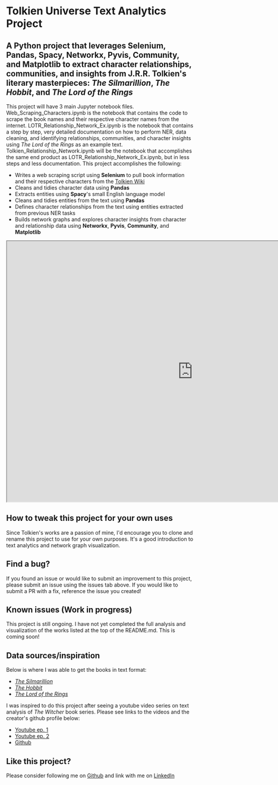 # Tolkien Universe Text Analytics Project

## A **Python** project that leverages Selenium, Pandas, Spacy, Networkx, Pyvis, Community, and Matplotlib to extract character relationships, communities, and insights from J.R.R. Tolkien's literary masterpieces: *The Silmarillion*, *The Hobbit*, and *The Lord of the Rings*
This project will have 3 main Jupyter notebook files. Web_Scraping_Characters.ipynb is the notebook that contains the code to scrape the book names and their respective character names from the internet. LOTR_Relationship_Network_Ex.ipynb is the notebook that contains a step by step, very detailed documentation on how to perform NER, data cleaning, and identifying relationships, communities, and character insights using *The Lord of the Rings* as an example text. Tolkien_Relationship_Network.ipynb will be the notebook that accomplishes the same end product as LOTR_Relationship_Network_Ex.ipynb, but in less steps and less documentation. This project accomplishes the following:
- Writes a web scraping script using **Selenium** to pull book information and their respective characters from the [Tolkien Wiki](https://lotr.fandom.com/wiki/Category:Characters)
- Cleans and tidies character data using **Pandas**
- Extracts entities using **Spacy**'s small English language model
- Cleans and tidies entities from the text using **Pandas**
- Defines character relationships from the text using entities extracted from previous NER tasks
- Builds network graphs and explores character insights from character and relationship data using **Networkx**, **Pyvis**, **Community**, and **Matplotlib**  

[<iframe src="https://github.com/Kevin-Cosgrove/JRRT_Relationship_Network/blob/main/assets/img/LOTR.html" width="1000" height="700"></iframe>](https://github.com/Kevin-Cosgrove/JRRT_Relationship_Network/blob/main/assets/img/LOTR.html)

## How to tweak this project for your own uses
Since Tolkien's works are a passion of mine, I'd encourage you to clone and rename this project to use for your own purposes. It's a good introduction to text analytics and network graph visualization.

## Find a bug?
If you found an issue or would like to submit an improvement to this project, please submit an issue using the issues tab above. If you would like to submit a PR with a fix, reference the issue you created!

## Known issues (Work in progress)
This project is still ongoing. I have not yet completed the full analysis and visualization of the works listed at the top of the README.md. This is coming soon!

## Data sources/inspiration
Below is where I was able to get the books in text format:
- *[The Silmarillion](https://archive.org/stream/TheSilmarillionIllustratedJ.R.R.TolkienTedNasmith/The%20Silmarillion%20%28Illustrated%29%20-%20J.%20R.%20R.%20Tolkien%3B%20Ted%20Nasmith%3B_djvu.txt)*
- *[The Hobbit](https://archive.org/stream/dli.ernet.474126/474126-The%20Hobbit%281937%29_djvu.txt)*
- *[The Lord of the Rings](https://www.kaggle.com/datasets/ashishsinhaiitr/lord-of-the-rings-text)*

I was inspired to do this project after seeing a youtube video series on text analysis of *The Witcher* book series. Please see links to the videos and the creator's github profile below:
- [Youtube ep. 1](https://www.youtube.com/watch?v=RuNolAh_4bU)
- [Youtube ep. 2](https://www.youtube.com/watch?v=fAHkJ_Dhr50)
- [Github](https://github.com/thu-vu92)

## Like this project?
Please consider following me on [Github](https://github.com/Kevin-Cosgrove) and link with me on [LinkedIn](https://www.linkedin.com/in/kevin-j-cosgrove)
